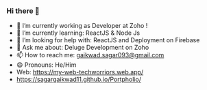 ### Hi there 👋

- 🔭 I’m currently working as Developer at Zoho !
- 🌱 I’m currently learning: ReactJS & Node Js
- 🤔 I’m looking for help with: ReactJS and Deployment on Firebase
- 💬 Ask me about: Deluge Development on Zoho
- 📫 How to reach me: gaikwad.sagar093@gmail.com
- 😄 Pronouns: He/Him
- Web: https://my-web-techworriors.web.app/
- https://sagargaikwad11.github.io/Portpholio/
